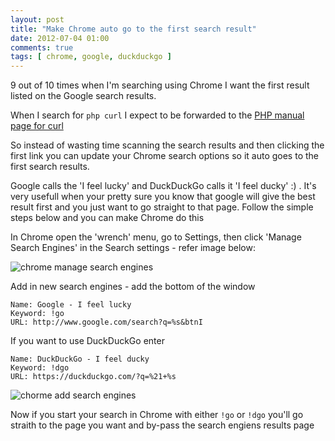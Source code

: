 ```yaml
---
layout: post
title: "Make Chrome auto go to the first search result"
date: 2012-07-04 01:00
comments: true
tags: [ chrome, google, duckduckgo ]
---
```


9 out of 10 times when I'm searching using Chrome I want the first result listed on the Google search results.

When I search for `php curl` I expect to be forwarded to the [PHP manual page for curl](http://php.net/manual/en/book.curl.php)

So instead of wasting time scanning the search results
and then clicking the first link you can update your Chrome search options so it auto goes to the first search results.

Google calls the 'I feel lucky' and DuckDuckGo calls it 'I feel ducky' :) . It's very usefull when your pretty sure you know that 
google will give the best result first and you just want to go straight to that page. Follow the simple steps below and
you can make Chrome do this

In Chrome open the 'wrench' menu, go to Settings, then click 'Manage Search Engines' in the Search settings - refer image below:

![chrome manage search engines](http://i.minus.com/iTTnwBZq2txPd.png)

Add in new search engines - add the bottom of the window 

    Name: Google - I feel lucky
    Keyword: !go
    URL: http://www.google.com/search?q=%s&btnI

If you want to use DuckDuckGo enter

    Name: DuckDuckGo - I feel ducky
    Keyword: !dgo
    URL: https://duckduckgo.com/?q=%21+%s

![chorme add search engines](http://i.minus.com/ioXWj3JjAJS0v.png)

Now if you start your search in Chrome with either `!go` or `!dgo` you'll go straith to the page you want 
and by-pass the search engiens results page
